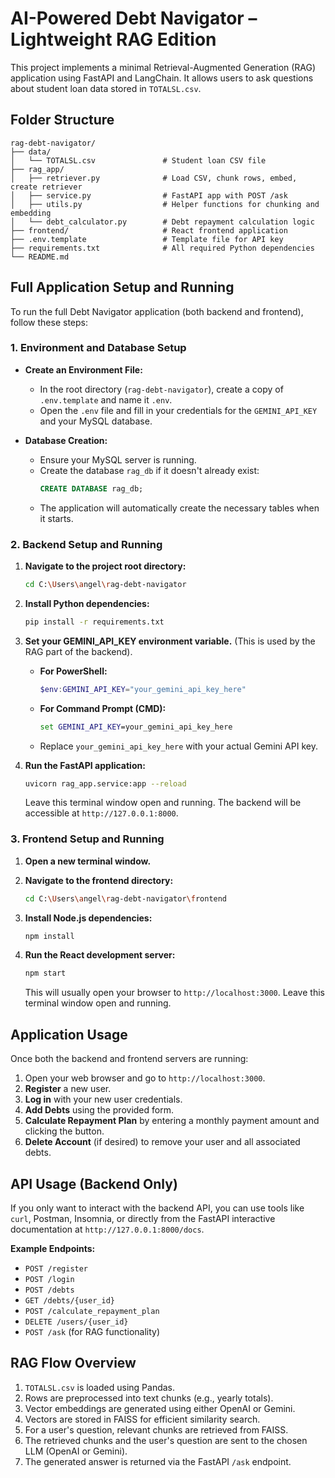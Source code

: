 # AI-Powered Debt Navigator – Lightweight RAG Edition

This project implements a minimal Retrieval-Augmented Generation (RAG) application using FastAPI and LangChain. It allows users to ask questions about student loan data stored in `TOTALSL.csv`.

## Folder Structure

```
rag-debt-navigator/
├── data/
│   └── TOTALSL.csv               # Student loan CSV file
├── rag_app/
│   ├── retriever.py              # Load CSV, chunk rows, embed, create retriever
│   ├── service.py                # FastAPI app with POST /ask
│   ├── utils.py                  # Helper functions for chunking and embedding
│   └── debt_calculator.py        # Debt repayment calculation logic
├── frontend/                     # React frontend application
├── .env.template                 # Template file for API key
├── requirements.txt              # All required Python dependencies
└── README.md
```

## Full Application Setup and Running

To run the full Debt Navigator application (both backend and frontend), follow these steps:

### 1. Environment and Database Setup

*   **Create an Environment File:**
    *   In the root directory (`rag-debt-navigator`), create a copy of `.env.template` and name it `.env`.
    *   Open the `.env` file and fill in your credentials for the `GEMINI_API_KEY` and your MySQL database.

*   **Database Creation:**
    *   Ensure your MySQL server is running.
    *   Create the database `rag_db` if it doesn't already exist:
        ```sql
        CREATE DATABASE rag_db;
        ```
    *   The application will automatically create the necessary tables when it starts.

### 2. Backend Setup and Running

1.  **Navigate to the project root directory:**
    ```bash
    cd C:\Users\angel\rag-debt-navigator
    ```

2.  **Install Python dependencies:**
    ```bash
    pip install -r requirements.txt
    ```

3.  **Set your GEMINI_API_KEY environment variable.** (This is used by the RAG part of the backend).
    *   **For PowerShell:**
        ```powershell
        $env:GEMINI_API_KEY="your_gemini_api_key_here"
        ```
    *   **For Command Prompt (CMD):**
        ```cmd
        set GEMINI_API_KEY=your_gemini_api_key_here
        ```
    *   Replace `your_gemini_api_key_here` with your actual Gemini API key.

4.  **Run the FastAPI application:**
    ```bash
    uvicorn rag_app.service:app --reload
    ```
    Leave this terminal window open and running. The backend will be accessible at `http://127.0.0.1:8000`.

### 3. Frontend Setup and Running

1.  **Open a new terminal window.**

2.  **Navigate to the frontend directory:**
    ```bash
    cd C:\Users\angel\rag-debt-navigator\frontend
    ```

3.  **Install Node.js dependencies:**
    ```bash
    npm install
    ```

4.  **Run the React development server:**
    ```bash
    npm start
    ```
    This will usually open your browser to `http://localhost:3000`. Leave this terminal window open and running.

## Application Usage

Once both the backend and frontend servers are running:

1.  Open your web browser and go to `http://localhost:3000`.
2.  **Register** a new user.
3.  **Log in** with your new user credentials.
4.  **Add Debts** using the provided form.
5.  **Calculate Repayment Plan** by entering a monthly payment amount and clicking the button.
6.  **Delete Account** (if desired) to remove your user and all associated debts.

## API Usage (Backend Only)

If you only want to interact with the backend API, you can use tools like `curl`, Postman, Insomnia, or directly from the FastAPI interactive documentation at `http://127.0.0.1:8000/docs`.

**Example Endpoints:**

*   `POST /register`
*   `POST /login`
*   `POST /debts`
*   `GET /debts/{user_id}`
*   `POST /calculate_repayment_plan`
*   `DELETE /users/{user_id}`
*   `POST /ask` (for RAG functionality)

## RAG Flow Overview

1.  `TOTALSL.csv` is loaded using Pandas.
2.  Rows are preprocessed into text chunks (e.g., yearly totals).
3.  Vector embeddings are generated using either OpenAI or Gemini.
4.  Vectors are stored in FAISS for efficient similarity search.
5.  For a user's question, relevant chunks are retrieved from FAISS.
6.  The retrieved chunks and the user's question are sent to the chosen LLM (OpenAI or Gemini).
7.  The generated answer is returned via the FastAPI `/ask` endpoint.
